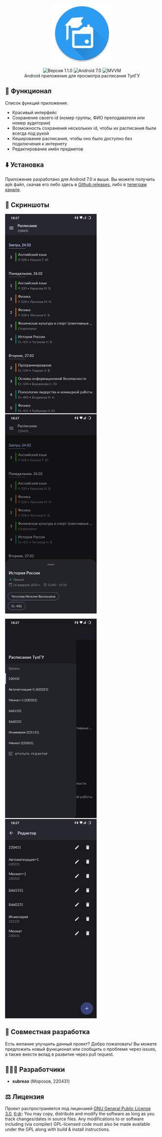 <p align="center">
    <img src="app/src/main/res/mipmap-xxxhdpi/app_icon_round.webp" alt="Иконка" />
</p>

<p align="center">
    <img src="https://img.shields.io/badge/version-1.1.0-blue" alt="Версия 1.1.0" />
    <img src="https://img.shields.io/badge/android-7.0-blue" alt="Android 7.0" />
    <img src="https://img.shields.io/badge/arch-MVVM-blue" alt="MVVM" />
    <br>
    Android приложение для просмотра расписания ТулГУ
</p>

## 💪 Функционал
Список функций приложения:
- Красивый интерфейс
- Сохранение своего id (номер группы, ФИО преподавателя или номер аудитории)
- Возможность сохранения нескольких id, чтобы их расписания были всегда под рукой
- Кеширование расписания, чтобы оно было доступно без подключения к интернету
- Редактирование имён предметов

## ⬇️ Установка
Приложение разработано для Android 7.0 и выше. Вы можете получить apk файл, скачав его либо здесь в [Github releases](https://github.com/subreax/Schedule/releases), либо в [телеграм канале](https://t.me/subreax_tsu_schedule).

## 📱 Скриншоты
<img src="assets/screenshots/home.jpg" width="300" alt="Домашний экран" /> <img src="assets/screenshots/subject_details.jpg" width="300" alt="Детали предмета" />

<img src="assets/screenshots/id_lib.jpg" width="300" alt="Библиотека идентификаторов" /> <img src="assets/screenshots/id_lib_editor.jpg" width="300" alt="Редактор идентификаторов" />

## 👋 Совместная разработка
Есть желание улучшить данный проект? Добро пожаловать! Вы можете предложить новый функционал или сообщить о проблеме через issues, а также внести вклад в развитие через pull request.

## 👨🏻‍💻 Разработчики
- **subreax** (Морозов, 220431)

## ⚖️ Лицензия
Проект распространяется под лицензией [GNU General Public License 3.0](https://github.com/ReVanced/revanced-manager/blob/main/LICENSE), [tl;dr](https://www.tldrlegal.com/license/gnu-general-public-license-v3-gpl-3): You may copy, distribute and modify the software as long as you track changes/dates in source files. Any modifications to or software including (via compiler) GPL-licensed code must also be made available under the GPL along with build & install instructions.
